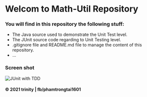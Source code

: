 # Welcom to Math-Util Repository

### You will find in this repository the following stuff:
* The Java source used to demonstrate 
the Unit Test level.
* The JUnit source code regarding to 
Unit Testing level.
* .gitignore file and README.md file
to manage the content of this repository.
* ...

 ### Screen shot
![JUnit with TDD](https://github.com/trinity-fptu/math-util/blob/main/images/math-util-intro.png)

#### © 2021 trinity | fb/phamtrongtai1601